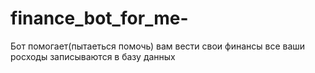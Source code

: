 # finance_bot_for_me-
Бот помогает(пытаеться помочь) вам вести свои финансы 
все ваши росходы записываются в базу данных